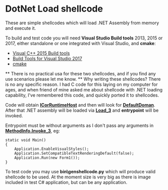# DotNet Load shellcode

These are simple shellcodes which will load .NET Assembly from memory and execute it.

To build and test code you will need **Visual Studio Build tools** 2013, 2015 or 2017, either standalone or one integrated with Visual Studio, and **cmake**:

* [Visual C++ 2015 Build tools](http://landinghub.visualstudio.com/visual-cpp-build-tools)
* [Build Tools for Visual Studio 2017](https://www.visualstudio.com/downloads/#build-tools-for-visual-studio-2017)
* [cmake](https://cmake.org/)

** There is no practical usa for these two shellcodes, and if you find any use scenarios please let me know. ** Why writing these shellcodes? There is no any specific reason. I had C code for this laying on my computer for ages, and when friend of mine asked me about shellcode with .NET loading capability, I've remembered this code, and quickly ported it to shellcodes.

Code will obtain [**ICorRuntimeHost**](https://docs.microsoft.com/en-us/dotnet/framework/unmanaged-api/hosting/icorruntimehost-interface) and then will look for [**DefaultDoman**](https://docs.microsoft.com/en-us/dotnet/framework/unmanaged-api/hosting/icorruntimehost-getdefaultdomain-method). After that .NET assembly will be loaded via [**Load_3**](https://docs.microsoft.com/en-us/dotnet/api/system.appdomain.load?view=netframework-4.7.1#System_AppDomain_Load_System_Byte___) and **entrypoint** will be invoked.

Entrypoint must be without arguments as I don't pass any arguments in [**MethodInfo.Invoke_3**](https://docs.microsoft.com/en-us/dotnet/api/system.reflection.methodbase.invoke?view=netframework-4.7.1#System_Reflection_MethodBase_Invoke_System_Object_System_Object___), eg:

```
static void Main()
{
    Application.EnableVisualStyles();
    Application.SetCompatibleTextRenderingDefault(false);
    Application.Run(new Form1());
}
```

To test code you may use **bin\genshellcode.py** which will produce valid shellcode to be used. At the moment size is very big as there is image included in test C# application, but can be any application.
